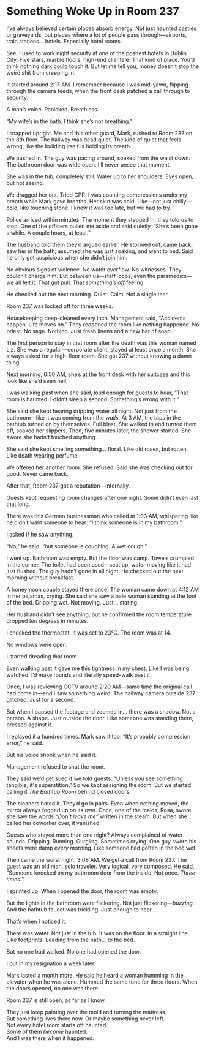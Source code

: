 # Something Woke Up in Room 237
I’ve always believed certain places absorb energy. Not just haunted castles or graveyards, but places where a lot of people pass through—airports, train stations… hotels. Especially hotel rooms.

See, I used to work night security at one of the poshest hotels in Dublin City. Five stars, marble floors, high-end clientele. That kind of place. You’d think nothing dark could touch it. But let me tell you, money doesn't stop the weird shit from creeping in.

It started around 2:17 AM. I remember because I was mid-yawn, flipping through the camera feeds, when the front desk patched a call through to security.

A man’s voice. Panicked. Breathless.

“My wife’s in the bath. I think she’s not breathing.”

I snapped upright. Me and this other guard, Mark, rushed to Room 237 on the 8th floor. The hallway was dead quiet. The kind of quiet that feels wrong, like the building itself is holding its breath.

We pushed in. The guy was pacing around, soaked from the waist down. The bathroom door was wide open. I’ll never unsee that moment.

She was in the tub, completely still. Water up to her shoulders. Eyes open, but not seeing.

We dragged her out. Tried CPR. I was counting compressions under my breath while Mark gave breaths. Her skin was cold. Like—not just chilly—cold, like touching stone. I knew it was too late, but we had to try.

Police arrived within minutes. The moment they stepped in, they told us to stop. One of the officers pulled me aside and said quietly, “She’s been gone a while. A couple hours, at least.”

The husband told them they’d argued earlier. He stormed out, came back, saw her in the bath, assumed she was just soaking, and went to bed. Said he only got suspicious when she didn’t join him.

No obvious signs of violence. No water overflow. No witnesses. They couldn’t charge him. But between us—staff, cops, even the paramedics—we all felt it. That gut pull. That *something’s off* feeling.

He checked out the next morning. Quiet. Calm. Not a single tear.

Room 237 was locked off for three weeks.

Housekeeping deep-cleaned every inch. Management said, “Accidents happen. Life moves on.” They reopened the room like nothing happened. No priest. No sage. Nothing. Just fresh linens and a new bar of soap.

The first person to stay in that room after the death was this woman named Liz. She was a regular—corporate client, stayed at least once a month. She always asked for a high-floor room. She got 237 without knowing a damn thing.

Next morning, 6:50 AM, she’s at the front desk with her suitcase and this look like she’d seen hell.

I was walking past when she said, loud enough for guests to hear, “That room is haunted. I didn’t sleep a second. Something’s *wrong* with it.”

She said she kept hearing dripping water all night. Not just from the bathroom—like it was coming from the *walls*. At 3 AM, the taps in the bathtub turned on by themselves. Full blast. She walked in and turned them off, soaked her slippers. Then, five minutes later, the shower started. She swore she hadn’t touched anything.

She said she kept smelling something… floral. Like old roses, but rotten. Like death wearing perfume.

We offered her another room. She refused. Said she was checking out for good. Never came back.

After that, Room 237 got a reputation—internally.

Guests kept requesting room changes after one night. Some didn’t even last that long.

There was this German businessman who called at 1:03 AM, whispering like he didn’t want someone to hear: “I think someone is in my bathroom.”

I asked if he saw anything.

“No,” he said, “but someone is coughing. A wet cough.”

I went up. Bathroom was empty. But the floor was damp. Towels crumpled in the corner. The toilet had been used—seat up, water moving like it had just flushed. The guy hadn’t gone in all night. He checked out the next morning without breakfast.

A honeymoon couple stayed there once. The woman came down at 4:12 AM in her pajamas, crying. She said she saw a pale woman standing at the foot of the bed. Dripping wet. Not moving. Just… staring.

Her husband didn’t see anything, but he confirmed the room temperature dropped *ten degrees* in minutes.

I checked the thermostat. It was set to 23°C. The room was at 14.

No windows were open.

I started dreading that room.

Even walking past it gave me this tightness in my chest. Like I was being watched. I’d make rounds and literally speed-walk past it.

Once, I was reviewing CCTV around 2:20 AM—same time the original call had come in—and I saw something weird. The hallway camera outside 237 glitched. Just for a second.

But when I paused the footage and zoomed in… there was a shadow. Not a person. A shape. Just outside the door. Like someone was standing there, pressed against it.

I replayed it a hundred times. Mark saw it too. “It’s probably compression error,” he said.

But his voice shook when he said it.

Management refused to shut the room.

They said we’d get sued if we told guests. “Unless you see something tangible, it's superstition.” So we kept assigning the room. But we started calling it *The Bathtub Room* behind closed doors.

The cleaners hated it. They’d go in pairs. Even when nothing moved, the mirror always fogged up on its own. Once, one of the maids, Rosa, swore she saw the words *“Don’t leave me”* written in the steam. But when she called her coworker over, it vanished.

Guests who stayed more than one night? Always complained of water sounds. Dripping. Running. Gurgling. Sometimes crying. One guy swore his sheets were damp every morning. Like someone had gotten in the bed wet.

Then came the worst night. 3:08 AM. We get a call from Room 237. The guest was an old man, solo traveler. Very logical, very composed. He said, “Someone knocked on my bathroom door from the inside. Not once. *Three times.*”

I sprinted up. When I opened the door, the room was empty.

But the lights in the bathroom were flickering. Not just flickering—*buzzing*. And the bathtub faucet was trickling. Just enough to hear.

That’s when I noticed it.

There was water. Not just in the tub. It was on the floor. In a straight line. Like footprints. Leading from the bath… to the bed.

But no one had walked. No one had opened the door.

I put in my resignation a week later.

Mark lasted a month more. He said he heard a woman humming in the elevator when he was alone. Hummed the same tune for three floors. When the doors opened, no one was there.

Room 237 is still open, as far as I know.

They just keep painting over the mold and turning the mattress.  
But something lives there now. Or maybe something never left.  
Not every hotel room starts off haunted.  
Some of them *become* haunted.  
And I was there when it happened.